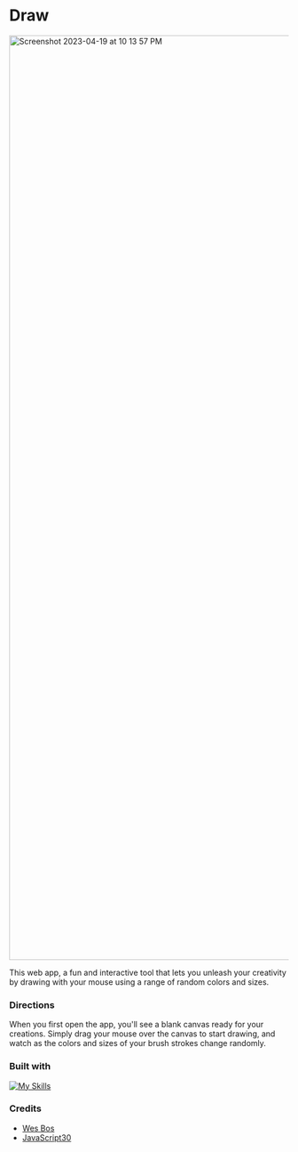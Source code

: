 # Draw

<img width="1663" alt="Screenshot 2023-04-19 at 10 13 57 PM" src="https://user-images.githubusercontent.com/112902224/233240152-b1c93cb7-f632-4103-8773-e0468deb49c0.png">


This web app, a fun and interactive tool that lets you unleash your creativity by drawing with your mouse using a range of random colors and sizes.

### Directions
When you first open the app, you'll see a blank canvas ready for your creations. Simply drag your mouse over the canvas to start drawing, and watch as the colors and sizes of your brush strokes change randomly.

### Built with

[![My Skills](https://skillicons.dev/icons?i=js,html,css)](https://skillicons.dev)

### Credits
* [Wes Bos](https://wesbos.com/) 
* [JavaScript30](https://javascript30.com/)


